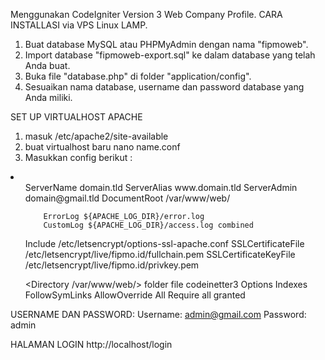 Menggunakan CodeIgniter Version 3 Web Company Profile.
CARA INSTALLASI via VPS Linux LAMP.
1. Buat database MySQL atau PHPMyAdmin dengan nama "fipmoweb".
2. Import database "fipmoweb-export.sql" ke dalam database yang telah Anda buat.
3. Buka file "database.php" di folder "application/config".
4. Sesuaikan nama database, username dan password database yang Anda miliki.

SET UP VIRTUALHOST APACHE
1. masuk /etc/apache2/site-available
2. buat virtualhost baru nano name.conf
3. Masukkan config berikut :
<li>
  <ul>
  <IfModule mod_ssl.c>
<VirtualHost *:443>
        ServerName domain.tld
        ServerAlias www.domain.tld
        ServerAdmin domain@gmail.tld
        DocumentRoot /var/www/web/

        ErrorLog ${APACHE_LOG_DIR}/error.log
        CustomLog ${APACHE_LOG_DIR}/access.log combined

Include /etc/letsencrypt/options-ssl-apache.conf
SSLCertificateFile /etc/letsencrypt/live/fipmo.id/fullchain.pem
SSLCertificateKeyFile /etc/letsencrypt/live/fipmo.id/privkey.pem

</VirtualHost>
</IfModule>

<Directory /var/www/web/> folder file codeinetter3
    Options Indexes FollowSymLinks
    AllowOverride All
    Require all granted
</Directory>
  </ul>
</li
4. Restart service apache2.

USERNAME DAN PASSWORD:
Username: admin@gmail.com
Password: admin

HALAMAN LOGIN
http://localhost/login
